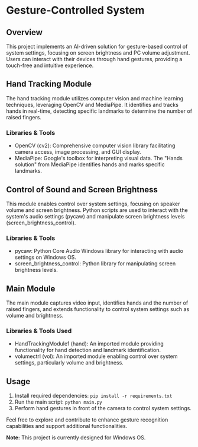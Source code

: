 # Gesture-Controlled System

## Overview
This project implements an AI-driven solution for gesture-based control of system settings, focusing on screen brightness and PC volume adjustment. Users can interact with their devices through hand gestures, providing a touch-free and intuitive experience.

## Hand Tracking Module
The hand tracking module utilizes computer vision and machine learning techniques, leveraging OpenCV and MediaPipe. It identifies and tracks hands in real-time, detecting specific landmarks to determine the number of raised fingers.

### Libraries & Tools
- OpenCV (cv2): Comprehensive computer vision library facilitating camera access, image processing, and GUI display.
- MediaPipe: Google's toolbox for interpreting visual data. The "Hands solution" from MediaPipe identifies hands and marks specific landmarks.

## Control of Sound and Screen Brightness
This module enables control over system settings, focusing on speaker volume and screen brightness. Python scripts are used to interact with the system's audio settings (pycaw) and manipulate screen brightness levels (screen_brightness_control).

### Libraries & Tools
- pycaw: Python Core Audio Windows library for interacting with audio settings on Windows OS.
- screen_brightness_control: Python library for manipulating screen brightness levels.

## Main Module
The main module captures video input, identifies hands and the number of raised fingers, and extends functionality to control system settings such as volume and brightness.

### Libraries & Tools Used
- HandTrackingModule1 (hand): An imported module providing functionality for hand detection and landmark identification.
- volumectrl (vol): An imported module enabling control over system settings, particularly volume and brightness.

## Usage
1. Install required dependencies: `pip install -r requirements.txt`
2. Run the main script: `python main.py`
3. Perform hand gestures in front of the camera to control system settings.

Feel free to explore and contribute to enhance gesture recognition capabilities and support additional functionalities.

**Note:** This project is currently designed for Windows OS.
